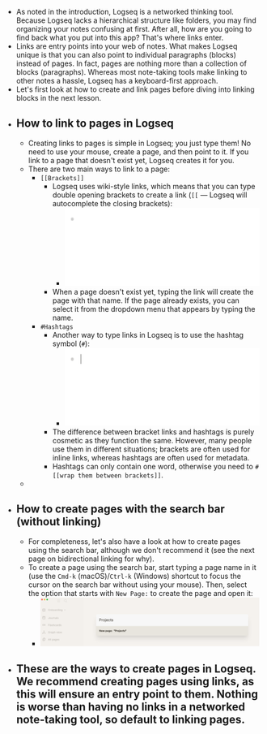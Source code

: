 - As noted in the introduction, Logseq is a networked thinking tool. Because Logseq lacks a hierarchical structure like folders, you may find organizing your notes confusing at first. After all, how are you going to find back what you put into this app? That's where links enter.
- Links are entry points into your web of notes. What makes Logseq unique is that you can also point to individual paragraphs (blocks) instead of pages. In fact, pages are nothing more than a collection of blocks (paragraphs). Whereas most note-taking tools make linking to other notes a hassle, Logseq has a keyboard-first approach.
- Let's first look at how to create and link pages before diving into linking blocks in the next lesson.
- ## How to link to pages in Logseq
	- Creating links to pages is simple in Logseq; you just type them! No need to use your mouse, create a page, and then point to it. If you link to a page that doesn't exist yet, Logseq creates it for you.
	- There are two main ways to link to a page:
		- `[[Brackets]]`
			- Logseq uses wiki-style links, which means that you can type double opening brackets to create a link (`[[` — Logseq will autocomplete the closing brackets):
				- ![create-page-brackets.gif](../assets/create-page-brackets_1641571530729_0.gif)
			- When a page doesn't exist yet, typing the link will create the page with that name. If the page already exists, you can select it from the dropdown menu that appears by typing the name.
		- `#Hashtags`
			- Another way to type links in Logseq is to use the hashtag symbol (`#`):
				- ![create-page-hashtag.gif](../assets/create-page-hashtag_1641571576887_0.gif)
			- The difference between bracket links and hashtags is purely cosmetic as they function the same. However, many people use them in different situations; brackets are often used for inline links, whereas hashtags are often used for metadata.
			- Hashtags can only contain one word, otherwise you need to `#[[wrap them between brackets]]`.
	-
- ## How to create pages with the search bar (without linking)
	- For completeness, let's also have a look at how to create pages using the search bar, although we don't recommend it (see the next page on bidirectional linking for why).
	- To create a page using the search bar, start typing a page name in it (use the `Cmd-k` (macOS)/`Ctrl-k` (Windows) shortcut to focus the cursor on the search bar without using your mouse). Then, select the option that starts with `New Page:` to create the page and open it:
		- ![new-page.png](../assets/new-page_1641571660386_0.png)
- These are the ways to create pages in Logseq. We recommend creating pages using links, as this will ensure an entry point to them. Nothing is worse than having no links in a networked note-taking tool, so default to linking pages.
	-